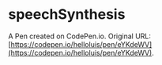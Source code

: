 # speechSynthesis

A Pen created on CodePen.io. Original URL: [https://codepen.io/helloluis/pen/eYKdeWV](https://codepen.io/helloluis/pen/eYKdeWV).

